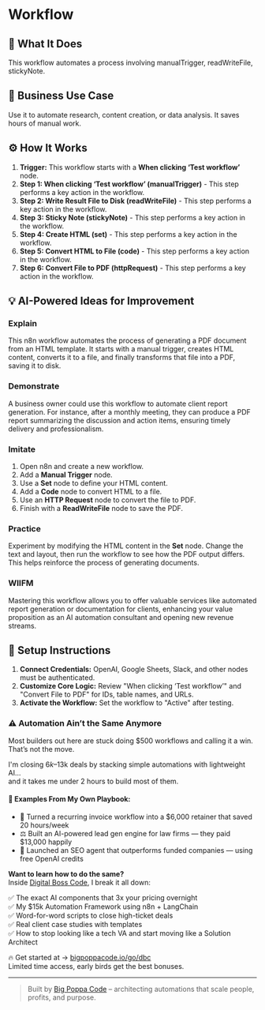 # Workflow

## 🚀 What It Does
This workflow automates a process involving manualTrigger, readWriteFile, stickyNote.

## 💼 Business Use Case
Use it to automate research, content creation, or data analysis. It saves hours of manual work.

## ⚙️ How It Works
1.  **Trigger:** This workflow starts with a **When clicking ‘Test workflow’** node.
2. **Step 1: When clicking ‘Test workflow’ (manualTrigger)** - This step performs a key action in the workflow.
3. **Step 2: Write Result File to Disk (readWriteFile)** - This step performs a key action in the workflow.
4. **Step 3: Sticky Note (stickyNote)** - This step performs a key action in the workflow.
5. **Step 4: Create HTML (set)** - This step performs a key action in the workflow.
6. **Step 5: Convert HTML to File (code)** - This step performs a key action in the workflow.
7. **Step 6: Convert File to PDF (httpRequest)** - This step performs a key action in the workflow.

## 💡 AI-Powered Ideas for Improvement
### Explain
This n8n workflow automates the process of generating a PDF document from an HTML template. It starts with a manual trigger, creates HTML content, converts it to a file, and finally transforms that file into a PDF, saving it to disk.

### Demonstrate
A business owner could use this workflow to automate client report generation. For instance, after a monthly meeting, they can produce a PDF report summarizing the discussion and action items, ensuring timely delivery and professionalism.

### Imitate
1. Open n8n and create a new workflow.
2. Add a **Manual Trigger** node.
3. Use a **Set** node to define your HTML content.
4. Add a **Code** node to convert HTML to a file.
5. Use an **HTTP Request** node to convert the file to PDF.
6. Finish with a **ReadWriteFile** node to save the PDF.

### Practice
Experiment by modifying the HTML content in the **Set** node. Change the text and layout, then run the workflow to see how the PDF output differs. This helps reinforce the process of generating documents.

### WIIFM
Mastering this workflow allows you to offer valuable services like automated report generation or documentation for clients, enhancing your value proposition as an AI automation consultant and opening new revenue streams.

## 🔧 Setup Instructions
1. **Connect Credentials:** OpenAI, Google Sheets, Slack, and other nodes must be authenticated.
2. **Customize Core Logic:** Review "When clicking ‘Test workflow’" and "Convert File to PDF" for IDs, table names, and URLs.
3. **Activate the Workflow:** Set the workflow to "Active" after testing.

### ⚠️ Automation Ain’t the Same Anymore

Most builders out here are stuck doing $500 workflows and calling it a win.  
That’s not the move.  

I'm closing $6k–$13k deals by stacking simple automations with lightweight AI...  
and it takes me under 2 hours to build most of them.

#### 🧠 Examples From My Own Playbook:
- 🔁 Turned a recurring invoice workflow into a $6,000 retainer that saved 20 hours/week  
- ⚖️ Built an AI-powered lead gen engine for law firms — they paid $13,000 happily  
- 🚀 Launched an SEO agent that outperforms funded companies — using free OpenAI credits  

**Want to learn how to do the same?**  
Inside [Digital Boss Code](https://bigpoppacode.io/go/dbc), I break it all down:

✅ The exact AI components that 3x your pricing overnight  
✅ My $15k Automation Framework using n8n + LangChain  
✅ Word-for-word scripts to close high-ticket deals  
✅ Real client case studies with templates  
✅ How to stop looking like a tech VA and start moving like a Solution Architect  

🔥 Get started at → [bigpoppacode.io/go/dbc](https://bigpoppacode.io/go/dbc)  
Limited time access, early birds get the best bonuses.

---
> Built by [Big Poppa Code](https://bigpoppacode.io) – architecting automations that scale people, profits, and purpose.
